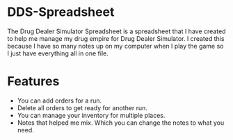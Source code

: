 # DDS-Spreadsheet
The Drug Dealer Simulator Spreadsheet is a spreadsheet that I have created to help me manage my drug empire for Drug Dealer Simulator.
I created this because I have so many notes up on my computer when I play the game so I just have everything all in one file.

# Features
* You can add orders for a run.
* Delete all orders to get ready for another run.
* You can manage your inventory for multiple places.
* Notes that helped me mix. Which you can change the notes to what you need.
